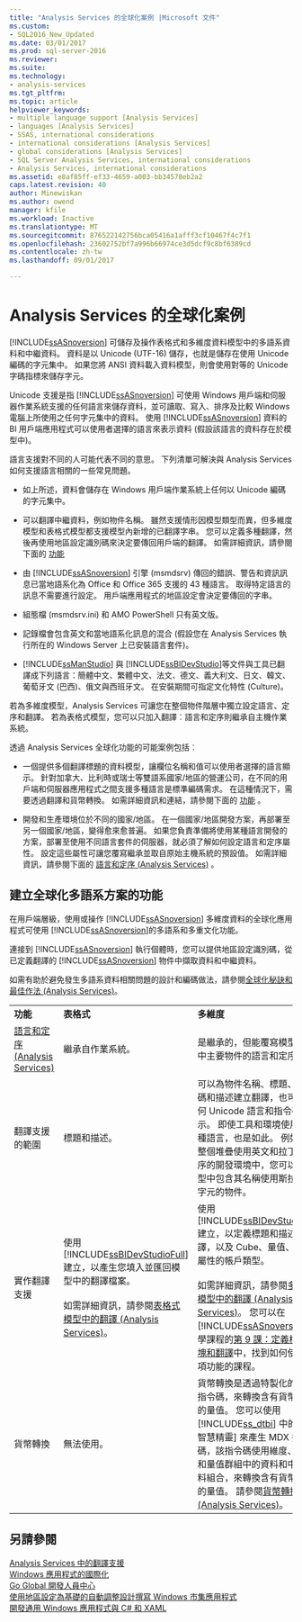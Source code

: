```yaml
---
title: "Analysis Services 的全球化案例 |Microsoft 文件"
ms.custom:
- SQL2016_New_Updated
ms.date: 03/01/2017
ms.prod: sql-server-2016
ms.reviewer: 
ms.suite: 
ms.technology:
- analysis-services
ms.tgt_pltfrm: 
ms.topic: article
helpviewer_keywords:
- multiple language support [Analysis Services]
- languages [Analysis Services]
- SSAS, international considerations
- international considerations [Analysis Services]
- global considerations [Analysis Services]
- SQL Server Analysis Services, international considerations
- Analysis Services, international considerations
ms.assetid: e8af85ff-ef33-4659-a003-bb34578eb2a2
caps.latest.revision: 40
author: Minewiskan
ms.author: owend
manager: kfile
ms.workload: Inactive
ms.translationtype: MT
ms.sourcegitcommit: 876522142756bca05416a1afff3cf10467f4c7f1
ms.openlocfilehash: 23602752bf7a996b66974ce3d5dcf9c8bf6389cd
ms.contentlocale: zh-tw
ms.lasthandoff: 09/01/2017

---
```

# <a name="globalization-scenarios-for-analysis-services"></a>Analysis Services 的全球化案例
  [!INCLUDE[ssASnoversion](../includes/ssasnoversion-md.md)] 可儲存及操作表格式和多維度資料模型中的多語系資料和中繼資料。 資料是以 Unicode (UTF-16) 儲存，也就是儲存在使用 Unicode 編碼的字元集中。 如果您將 ANSI 資料載入資料模型，則會使用對等的 Unicode 字碼指標來儲存字元。  
  
 Unicode 支援是指 [!INCLUDE[ssASnoversion](../includes/ssasnoversion-md.md)] 可使用 Windows 用戶端和伺服器作業系統支援的任何語言來儲存資料，並可讀取、寫入、排序及比較 Windows 電腦上所使用之任何字元集中的資料。 使用 [!INCLUDE[ssASnoversion](../includes/ssasnoversion-md.md)] 資料的 BI 用戶端應用程式可以使用者選擇的語言來表示資料 (假設該語言的資料存在於模型中)。  
  
 語言支援對不同的人可能代表不同的意思。 下列清單可解決與 Analysis Services 如何支援語言相關的一些常見問題。  
  
-   如上所述，資料會儲存在 Windows 用戶端作業系統上任何以 Unicode 編碼的字元集中。  
  
-   可以翻譯中繼資料，例如物件名稱。 雖然支援情形因模型類型而異，但多維度模型和表格式模型都支援模型內新增的已翻譯字串。 您可以定義多種翻譯，然後再使用地區設定識別碼來決定要傳回用戶端的翻譯。 如需詳細資訊，請參閱下面的 [功能](#bkmk_features)  
  
-   由 [!INCLUDE[ssASnoversion](../includes/ssasnoversion-md.md)] 引擎 (msmdsrv) 傳回的錯誤、警告和資訊訊息已當地語系化為 Office 和 Office 365 支援的 43 種語言。 取得特定語言的訊息不需要進行設定。 用戶端應用程式的地區設定會決定要傳回的字串。  
  
-   組態檔 (msmdsrv.ini) 和 AMO PowerShell 只有英文版。  
  
-   記錄檔會包含英文和當地語系化訊息的混合 (假設您在 Analysis Services 執行所在的 Windows Server 上已安裝語言套件)。  
  
-   [!INCLUDE[ssManStudio](../includes/ssmanstudio-md.md)] 與 [!INCLUDE[ssBIDevStudio](../includes/ssbidevstudio-md.md)]等文件與工具已翻譯成下列語言：簡體中文、繁體中文、法文、德文、義大利文、日文、韓文、葡萄牙文 (巴西)、俄文與西班牙文。 在安裝期間可指定文化特性 (Culture)。  
  
 若為多維度模型，Analysis Services 可讓您在整個物件階層中獨立設定語言、定序和翻譯。  若為表格式模型，您可以只加入翻譯︰語言和定序則繼承自主機作業系統。  
  
 透過 Analysis Services 全球化功能的可能案例包括︰  
  
-   一個提供多個翻譯標題的資料模型，讓欄位名稱和值可以使用者選擇的語言顯示。 針對加拿大、比利時或瑞士等雙語系國家/地區的營運公司，在不同的用戶端和伺服器應用程式之間支援多種語言是標準編碼需求。 在這種情況下，需要透過翻譯和貨幣轉換。 如需詳細資訊和連結，請參閱下面的 [功能](#bkmk_features) 。  
  
-   開發和生產環境位於不同的國家/地區。 在一個國家/地區開發方案，再部署至另一個國家/地區，變得愈來愈普遍。 如果您負責準備將使用某種語言開發的方案，部署至使用不同語言套件的伺服器，就必須了解如何設定語言和定序屬性。 設定這些屬性可讓您覆寫繼承並取自原始主機系統的預設值。 如需詳細資訊，請參閱下面的 [語言和定序 &#40;Analysis Services&#41;](../analysis-services/languages-and-collations-analysis-services.md) 。  
  
##  <a name="bkmk_features"></a> 建立全球化多語系方案的功能  
 在用戶端層級，使用或操作 [!INCLUDE[ssASnoversion](../includes/ssasnoversion-md.md)] 多維度資料的全球化應用程式可使用 [!INCLUDE[ssASnoversion](../includes/ssasnoversion-md.md)]的多語系和多重文化功能。  
  
 連接到 [!INCLUDE[ssASnoversion](../includes/ssasnoversion-md.md)] 執行個體時，您可以提供地區設定識別碼，從已定義翻譯的 [!INCLUDE[ssASnoversion](../includes/ssasnoversion-md.md)] 物件中擷取資料和中繼資料。  
  
 如需有助於避免發生多語系資料相關問題的設計和編碼做法，請參閱[全球化秘訣和最佳作法 &#40;Analysis Services&#41;](../analysis-services/globalization-tips-and-best-practices-analysis-services.md)。  
  
||||  
|-|-|-|  
|**功能**|**表格式**|**多維度**|  
|[語言和定序 &#40;Analysis Services&#41;](../analysis-services/languages-and-collations-analysis-services.md)|繼承自作業系統。|是繼承的，但能覆寫模型階層中主要物件的語言和定序。|  
|翻譯支援的範圍|標題和描述。|可以為物件名稱、標題、識別碼和描述建立翻譯，也可以任何 Unicode 語言和指令碼表示。 即使工具和環境使用另一種語言，也是如此。 例如，在整個堆疊使用英文和拉丁文定序的開發環境中，您可以在模型中包含其名稱使用斯拉夫文字元的物件。|  
|實作翻譯支援|使用 [!INCLUDE[ssBIDevStudioFull](../includes/ssbidevstudiofull-md.md)] 建立，以產生您填入並匯回模型中的翻譯檔案。<br /><br /> 如需詳細資訊，請參閱[表格式模型中的翻譯 &#40;Analysis Services&#41;](../analysis-services/tabular-models/translations-in-tabular-models-analysis-services.md)。|使用 [!INCLUDE[ssBIDevStudioFull](../includes/ssbidevstudiofull-md.md)] 建立，以定義標題和描述的翻譯，以及 Cube、量值、維度及屬性的帳戶類型。<br /><br /> 如需詳細資訊，請參閱[多維度模型中的翻譯 &#40;Analysis Services&#41;](../analysis-services/multidimensional-models/translations-in-multidimensional-models-analysis-services.md)。 您可以在 [!INCLUDE[ssASnoversion](../includes/ssasnoversion-md.md)] 教學課程的[第 9 課：定義檢視方塊和翻譯](../analysis-services/lesson-9-defining-perspectives-and-translations.md)中，找到如何使用這項功能的課程。|  
|貨幣轉換|無法使用。|貨幣轉換是透過特製化的 MDX 指令碼，來轉換含有貨幣資料的量值。 您可以使用 [!INCLUDE[ss_dtbi](../includes/ss-dtbi-md.md)] 中的 [商業智慧精靈] 來產生 MDX 指令碼，該指令碼使用維度、屬性和量值群組中的資料和中繼資料組合，來轉換含有貨幣資料的量值。 請參閱[貨幣轉換 &#40;Analysis Services&#41;](../analysis-services/currency-conversions-analysis-services.md)。|  
  
## <a name="see-also"></a>另請參閱  
 [Analysis Services 中的翻譯支援](../analysis-services/translation-support-in-analysis-services.md)   
 [Windows 應用程式的國際化](http://msdn.microsoft.com/library/windows/desktop/dd318661%28v=vs.85%29.aspx)   
 [Go Global 開發人員中心](http://msdn.microsoft.com/goglobal/bb871628.aspx)   
 [使用地區設定為基礎的自動調整設計撰寫 Windows 市集應用程式](https://blogs.windows.com/buildingapps/2014/03/06/writing-windows-store-apps-with-locale-based-adaptive-design/)   
 [開發通用 Windows 應用程式與 C# 和 XAML](http://www.microsoftvirtualacademy.com/training-courses/developing-universal-windows-apps-with-c-and-xaml)  
  
  

